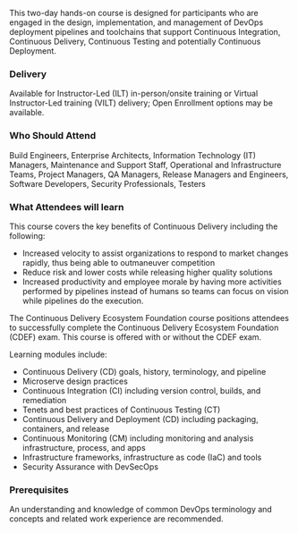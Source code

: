 <!-- Continuous Delivery Ecosystem Foundation (DevOps Institute) -->

This two-day hands-on course is designed for participants who are engaged in the design, implementation, and management of DevOps deployment pipelines and toolchains that support Continuous Integration, Continuous Delivery, Continuous Testing and potentially Continuous Deployment.


### Delivery

Available for Instructor-Led (ILT) in-person/onsite training or Virtual Instructor-Led training (VILT) delivery; Open Enrollment options may be available.


### Who Should Attend

Build Engineers, Enterprise Architects, Information Technology (IT) Managers, Maintenance and Support Staff, Operational and Infrastructure Teams, Project Managers, QA Managers, Release Managers and Engineers, Software Developers, Security Professionals, Testers


### What Attendees will learn

This course covers the key benefits of Continuous Delivery including the following:
- Increased velocity to assist organizations to respond to market changes rapidly, thus being able to outmaneuver competition
- Reduce risk and lower costs while releasing higher quality solutions
- Increased productivity and employee morale by having more activities performed by pipelines instead of humans so teams can focus on vision while pipelines do the execution.

The Continuous Delivery Ecosystem Foundation course positions attendees to successfully complete the Continuous Delivery Ecosystem Foundation (CDEF) exam.
This course is offered with or without the CDEF exam.

Learning modules include:
-	Continuous Delivery (CD) goals, history, terminology, and pipeline
-	Microserve design practices
-	Continuous Integration (CI) including version control, builds, and remediation
- Tenets and best practices of Continuous Testing (CT)
- Continuous Delivery and Deployment (CD) including packaging, containers, and release
- Continuous Monitoring (CM) including monitoring and analysis infrastructure, process, and apps
- Infrastructure frameworks, infrastructure as code (IaC) and tools
- Security Assurance with DevSecOps


### Prerequisites

An understanding and knowledge of common DevOps terminology and concepts and related work experience are recommended.
